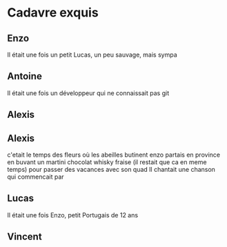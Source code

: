 # Cadavre exquis

## Enzo
Il était une fois un petit Lucas, un peu sauvage, mais sympa

## Antoine
Il était une fois un développeur
qui ne connaissait pas git

## Alexis

## Alexis
c'etait le temps des fleurs où
les abeilles butinent
enzo partais en province
en buvant un martini chocolat whisky fraise (il restait que ca en meme temps)
pour passer des vacances avec son quad
Il chantait une chanson qui commencait par

## Lucas

Il était une fois Enzo, petit Portugais de 12 ans

## Vincent
